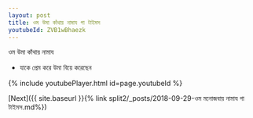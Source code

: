 ```yaml
---
layout: post
title: ওম উমা কাঁথায় নামায গা টাইমস
youtubeId: ZVB1wBhaezk
---
```

 
 
 ওম উমা কাঁথায় নামায  
 
 -  যাকে প্রেম করে উমা বিয়ে করেছেন 
 
  
 
  
 
 
 
 
 
 


{% include youtubePlayer.html id=page.youtubeId %}
 
[Next]({{ site.baseurl }}{% link  split2/_posts/2018-09-29-ওম মনোজবায় নামায গা টাইমস.md%})
 
